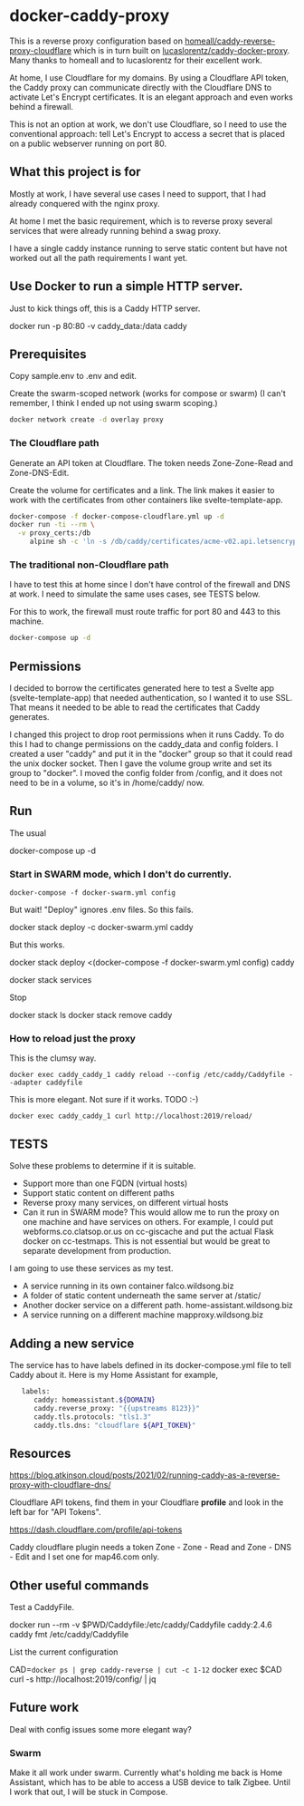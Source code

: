 # docker-caddy-proxy

This is a reverse proxy configuration based on
[homeall/caddy-reverse-proxy-cloudflare](https://github.com/homeall/caddy-reverse-proxy-cloudflare) which is in turn built on 
[lucaslorentz/caddy-docker-proxy](https://github.com/lucaslorentz/caddy-docker-proxy).
Many thanks to homeall and to lucaslorentz for their excellent work.

At home, I use Cloudflare for my domains.
By using a Cloudflare API token, the Caddy proxy can communicate directly
with the Cloudflare DNS to activate Let's Encrypt certificates. It is an
elegant approach and even works behind a firewall.

This is not an option at work, we don't use Cloudflare, so I need to 
use the conventional approach: tell Let's Encrypt to access a
secret that is placed on a public webserver running on port 80.

## What this project is for

Mostly at work, I have several use cases I need to support, that I had already
conquered with the nginx proxy. 

At home I met the basic requirement, which is to reverse proxy several
services that were already running behind a swag proxy.

I have a single caddy instance running to serve static content
but have not worked out all the path requirements I want yet.

## Use Docker to run a simple HTTP server.

Just to kick things off, this is a Caddy HTTP server.

   docker run -p 80:80 -v caddy_data:/data caddy

## Prerequisites

Copy sample.env to .env and edit.

Create the swarm-scoped network (works for compose or swarm)
(I can't remember, I think I ended up not using swarm scoping.)

```bash
docker network create -d overlay proxy
```

### The Cloudflare path

Generate an API token at Cloudflare.
The token needs Zone-Zone-Read and Zone-DNS-Edit.

Create the volume for certificates and a link.
The link makes it easier to work with the certificates from other containers like svelte-template-app.

```bash
docker-compose -f docker-compose-cloudflare.yml up -d
docker run -ti --rm \
  -v proxy_certs:/db
     alpine sh -c 'ln -s /db/caddy/certificates/acme-v02.api.letsencrypt.org-directory/ certificates'
```

### The traditional non-Cloudflare path

I have to test this at home since I don't have control of the
firewall and DNS at work. I need to simulate the same uses cases,
see TESTS below.

For this to work, the firewall must route traffic for port 80 and 443 to this machine.

```bash
docker-compose up -d
```

## Permissions

I decided to borrow the certificates generated here to test a Svelte app (svelte-template-app) that
needed authentication, so I wanted it to use SSL. That means it needed to be able to read the certificates
that Caddy generates.

I changed this project to drop root permissions when it runs Caddy. To do this I had to change permissions
on the caddy_data and config folders. I created a user "caddy" and put it in the "docker" group so that it
could read the unix docker socket. Then I gave the volume group write and set its group to "docker".
I moved the config folder from /config, and 
it does not need to be in a volume, so it's in /home/caddy/ now.

## Run

The usual

   docker-compose up -d
   
### Start in SWARM mode, which I don't do currently.

    docker-compose -f docker-swarm.yml config

But wait! "Deploy" ignores .env files. So this fails.

   docker stack deploy -c docker-swarm.yml caddy

But this works.

   docker stack deploy <(docker-compose -f docker-swarm.yml config) caddy

   docker stack services
   
Stop

   docker stack ls
   docker stack remove caddy

### How to reload just the proxy

This is the clumsy way.

    docker exec caddy_caddy_1 caddy reload --config /etc/caddy/Caddyfile --adapter caddyfile

This is more elegant. Not sure if it works. TODO :-)

    docker exec caddy_caddy_1 curl http://localhost:2019/reload/

## TESTS

Solve these problems to determine if it is suitable.

* Support more than one FQDN (virtual hosts)
* Support static content on different paths
* Reverse proxy many services, on different virtual hosts
* Can it run in SWARM mode? This would allow me to run the proxy on one machine and have services on others.
For example, I could put webforms.co.clatsop.or.us on cc-giscache and put the actual Flask docker on cc-testmaps.
This is not essential but would be great to separate development from production.

I am going to use these services as my test.

* A service running in its own container falco.wildsong.biz
* A folder of static content underneath the same server at /static/
* Another docker service on a different path. home-assistant.wildsong.biz
* A service running on a different machine mapproxy.wildsong.biz

## Adding a new service

The service has to have labels defined in its docker-compose.yml file
to tell Caddy about it. Here is my Home Assistant for example,

```bash
   labels:
      caddy: homeassistant.${DOMAIN}
      caddy.reverse_proxy: "{{upstreams 8123}}"
      caddy.tls.protocols: "tls1.3"
      caddy.tls.dns: "cloudflare ${API_TOKEN}"
```

## Resources

https://blog.atkinson.cloud/posts/2021/02/running-caddy-as-a-reverse-proxy-with-cloudflare-dns/

Cloudflare API tokens, find them in your Cloudflare **profile** and look in the left bar for "API Tokens". 

https://dash.cloudflare.com/profile/api-tokens

Caddy cloudflare plugin needs a token Zone - Zone - Read and Zone - DNS - Edit and I set one for map46.com only.

## Other useful commands

Test a CaddyFile.

docker run --rm -v $PWD/Caddyfile:/etc/caddy/Caddyfile caddy:2.4.6 caddy fmt /etc/caddy/Caddyfile

List the current configuration

   CAD=`docker ps | grep caddy-reverse | cut -c 1-12`
   docker exec $CAD curl -s http://localhost:2019/config/ | jq

## Future work

Deal with config issues some more elegant way?

### Swarm

Make it all work under swarm. Currently what's holding me back is Home Assistant, 
which has to be able to access a USB device to talk Zigbee.
Until I work that out, I will be stuck in Compose.

